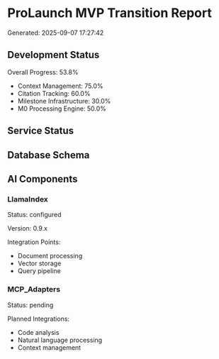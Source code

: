 # ProLaunch MVP Transition Report

Generated: 2025-09-07 17:27:42

## Development Status

Overall Progress: 53.8%

- Context Management: 75.0%
- Citation Tracking: 60.0%
- Milestone Infrastructure: 30.0%
- M0 Processing Engine: 50.0%

## Service Status


## Database Schema


## AI Components

### LlamaIndex

Status: configured

Version: 0.9.x

Integration Points:
- Document processing
- Vector storage
- Query pipeline
### MCP_Adapters

Status: pending


Planned Integrations:
- Code analysis
- Natural language processing
- Context management
